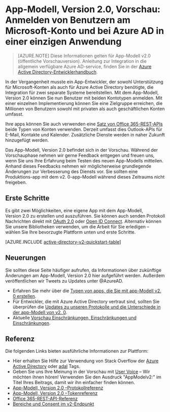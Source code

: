 <properties
    pageTitle="Übersicht über das App-Modell v2.0 | Microsoft Azure"
    description="Eine Einführung in die Entwicklung von Apps mit Microsoft-Konto- und Azure Active Directory-Anmeldung."
    services="active-directory"
    documentationCenter=""
    authors="dstrockis"
    manager="mbaldwin"
    editor=""/>

<tags
    ms.service="active-directory"
    ms.workload="identity"
    ms.tgt_pltfrm="na"
    ms.devlang="na"
    ms.topic="article"
    ms.date="11/06/2015"
    ms.author="dastrock"/>

# App-Modell, Version 2.0, Vorschau: Anmelden von Benutzern am Microsoft-Konto und bei Azure AD in einer einzigen Anwendung

> [AZURE.NOTE]
    Diese Informationen gelten für App-Modell v2.0 (öffentliche Vorschauversion).  Anleitung zur Integration in die allgemein verfügbare Azure AD-service, finden Sie in der [Azure Active Directory-Entwicklerhandbuch](active-directory-developers-guide.md).

In der Vergangenheit musste ein App-Entwickler, der sowohl Unterstützung für Microsoft-Konten als auch für Azure Active Directory benötigte, die Integration für zwei separate Systeme bereitstellen. Mit dem App-Modell, Version 2.0 können Sie nun Benutzer mit beiden Kontotypen anmelden. Mit einer einzelnen Implementierung können Sie eine Zielgruppe erreichen, die Millionen von Benutzern sowohl mit privaten als auch geschäftlichen Konten umfasst.

Ihre apps können Sie auch verwenden eine [Satz von Office 365-REST-APIs](https://msdn.microsoft.com/office/office365/howto/authenticate-Office-365-APIs-using-v2) beide Typen von Konten verwenden.  Derzeit umfasst dies Outlook-APIs für E-Mail, Kontakte und Kalender.  Zusätzliche Dienste werden in naher Zukunft hinzugefügt werden.
<!-- TODO: customer reference article -->
<!-- Several apps have already begun to bridge the gap between consumer and enterprise accounts, including: [Boomerang](), [TripIt](), & [Uber](). -->

Das App-Modell, Version 2.0 befindet sich in der Vorschau.  Während der Vorschauphase nehmen wir gerne Feedback entgegen und freuen uns, wenn Sie uns Ihre Erfahrung beim Testen des neuen App-Modells mitteilen.  Anhand dieses Feedbacks nehmen wir möglicherweise grundlegende Änderungen zur Verbesserung des Diensts vor.  Sie sollten eine Produktions-app mit dem v2. 0-app-Modell während dieses Zeitraums nicht freigeben.
<!-- TODO: Get approval on how it looks  -->

## Erste Schritte
Es gibt zwei Möglichkeiten, eine eigene App mit dem App-Modell, Version 2.0 zu erstellen und auszuführen.  Sie können auch senden Protokoll Nachrichten direkt mit [OAuth 2.0](active-directory-v2-protocols.md#oauth2-authorization-code-flow) oder [Open ID Connect](active-directory-v2-protocols.md#openid-connect-sign-in-flow).  Alternativ können Sie unsere Bibliotheken verwenden, um die Arbeit für Sie erledigen – wählen Sie Ihre bevorzugte Plattform unten und erste Schritte.
<!-- TODO: Finalize this table  -->

[AZURE.INCLUDE [active-directory-v2-quickstart-table](../../includes/active-directory-v2-quickstart-table.md)]

## Neuerungen
Sie sollten diese Seite häufiger aufrufen, da Informationen über zukünftige Änderungen am App-Modell, Version 2.0 hier aufgeführt werden.  Außerdem veröffentlichen wir Tweets zu Updates unter @AzureAD.

- Erfahren Sie mehr über die [Typen von apps, die Sie mit app-Modell v2. 0 erstellen](active-directory-v2-flows.md).
- Für Entwickler, die mit Azure Active Directory vertraut sind, sollten Sie überprüfen die [Updates zu unseren Protokolle und die Unterschiede in der app-Modell von v2. 0](active-directory-v2-compare.md).
- Aktuelle [Vorschau Einschränkungen, Einschränkungen und Einschränkungen](active-directory-v2-limitations.md).

## Referenz
Die folgenden Links bieten ausführliche Informationen zur Plattform:

- Hier erhalten Sie Hilfe zur Verwendung von Stack Overflow der [Azure Active Directory](http://stackoverflow.com/questions/tagged/azure-active-directory) oder [adal](http://stackoverflow.com/questions/tagged/adal) Tags.
- Geben Sie uns Ihre Meinung in der Vorschau mit [User Voice](http://feedback.azure.com/forums/169401-azure-active-directory) – Wir möchten ihnen hören!  Verwenden Sie den Ausdruck "AppModelv2:" im Titel Ihres Beitrags, damit wir ihn einfacher finden können.
- [App-Modell, Version 2.0 –Protokollreferenz](active-directory-v2-protocols.md)
- [App-Modell, Version 2.0 –Tokenreferenz](active-directory-v2-tokens.md)
- [Office 365-REST-API-Referenz](https://msdn.microsoft.com/office/office365/howto/authenticate-Office-365-APIs-using-v2)
- [Bereiche und Consent im v2-Endpunkt](active-directory-v2-scopes.md)

<!-- TODO: These articles
- [ADAL Library Reference]()
- [v2 Endpoint FAQs](active-directory-v2-faq.md)
-->


